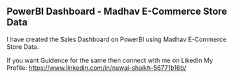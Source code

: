 ## PowerBI Dashboard - Madhav E-Commerce Store Data

I have created the Sales Dashboard on PowerBI using Madhav E-Commerce Store Data.

If you want Guidence for the same then connect with me on LikedIn
My Profile: https://www.linkedin.com/in/nawaj-shaikh-56771b16b/
